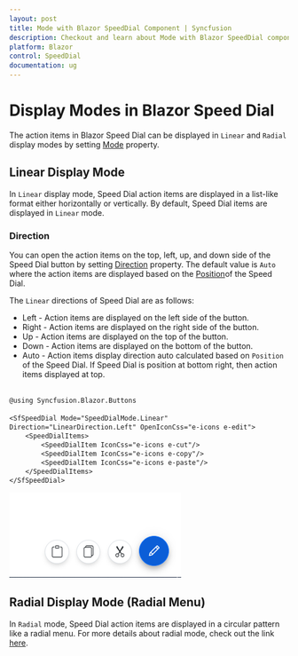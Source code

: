 ```yaml
---
layout: post
title: Mode with Blazor SpeedDial Component | Syncfusion
description: Checkout and learn about Mode with Blazor SpeedDial component in Blazor Server App and Blazor WebAssembly App.
platform: Blazor
control: SpeedDial
documentation: ug
---
```


# Display Modes in Blazor Speed Dial

The action items in Blazor Speed Dial can be displayed in `Linear` and `Radial` display modes by setting [Mode](https://help.syncfusion.com/cr/blazor/Syncfusion.Blazor.Buttons.SfSpeedDial.html#Syncfusion_Blazor_Buttons_SfSpeedDial_Mode) property.

## Linear Display Mode

In `Linear` display mode, Speed Dial action items are displayed in a list-like format either horizontally or vertically. By default, Speed Dial items are displayed in `Linear` mode.

### Direction

You can open the action items on the top, left, up, and down side of the Speed Dial button by setting [Direction](https://help.syncfusion.com/cr/blazor/Syncfusion.Blazor.Buttons.SfSpeedDial.html#Syncfusion_Blazor_Buttons_SfSpeedDial_Direction) property. The default value is `Auto` where the action items are displayed based on the [Position](https://help.syncfusion.com/cr/blazor/Syncfusion.Blazor.Buttons.SfSpeedDial.html#Syncfusion_Blazor_Buttons_SfSpeedDial_Position)of the Speed Dial.

The `Linear` directions of Speed Dial are as follows:

* Left - Action items are displayed on the left side of the button.
* Right - Action items are displayed on the right side of the button.
* Up - Action items are displayed on the top of the button.
* Down - Action items are displayed on the bottom of the button.
* Auto - Action items display direction auto calculated based on `Position` of the Speed Dial. If Speed Dial is position at bottom right, then action items displayed at top.

```cshtml

@using Syncfusion.Blazor.Buttons

<SfSpeedDial Mode="SpeedDialMode.Linear" Direction="LinearDirection.Left" OpenIconCss="e-icons e-edit">
    <SpeedDialItems>
        <SpeedDialItem IconCss="e-icons e-cut"/>
        <SpeedDialItem IconCss="e-icons e-copy"/>
        <SpeedDialItem IconCss="e-icons e-paste"/>
    </SpeedDialItems>
</SfSpeedDial>

```

![Blazor Speed Dial Linear Mode](./images/SDLinear.png)

## Radial Display Mode (Radial Menu)

In `Radial` mode, Speed Dial action items are displayed in a circular pattern like a radial menu. For more details about radial mode, check out the link [here](https://blazor.syncfusion.com/documentation/speeddial/radial-menu).
